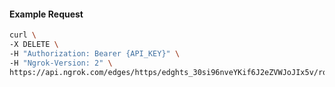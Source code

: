 <!-- Code generated for API Clients. DO NOT EDIT. -->

#### Example Request

```bash
curl \
-X DELETE \
-H "Authorization: Bearer {API_KEY}" \
-H "Ngrok-Version: 2" \
https://api.ngrok.com/edges/https/edghts_30si96nveYKif6J2eZVWJoJIx5v/routes/edghtsrt_30si98v3L7fQaWlCA2bGupAX6MR/ip_restriction
```
